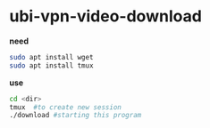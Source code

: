 # ubi-vpn-video-download
**need**

   ```bash
   sudo apt install wget
   sudo apt install tmux
   ```

**use**
   ```bash
   cd <dir>
   tmux  #to create new session
   ./download #starting this program
   ```
